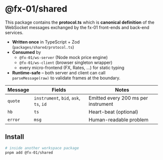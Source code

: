 # @fx-01/shared

This package contains the **protocol.ts** which is **canonical definition** of the WebSocket messages
exchanged by the fx-01 front-ends and back-end services.

- **Written once** in TypeScript + Zod  
  (`packages/shared/protocol.ts`)
- **Consumed** by  
  - `@fx-01/ws-server` (Node mock price engine)  
  - `@fx-01/ws-client` (browser singleton wrapper)  
  - every micro-frontend (FX, Rates, …) for static typing
- **Runtime-safe** – both server and client can call  
  `parseMessage(raw)` to validate frames at the boundary.

| Message | Fields | Notes |
|---------|--------|-------|
| `quote` | `instrument`, `bid`, `ask`, `ts`, `id` | Emitted every 200 ms per instrument |
| `hb`    | `ts`                          | Heart-beat (optional) |
| `error` | `msg`                         | Human-readable problem |

## Install

```bash
# inside another workspace package
pnpm add @fx-01/shared
